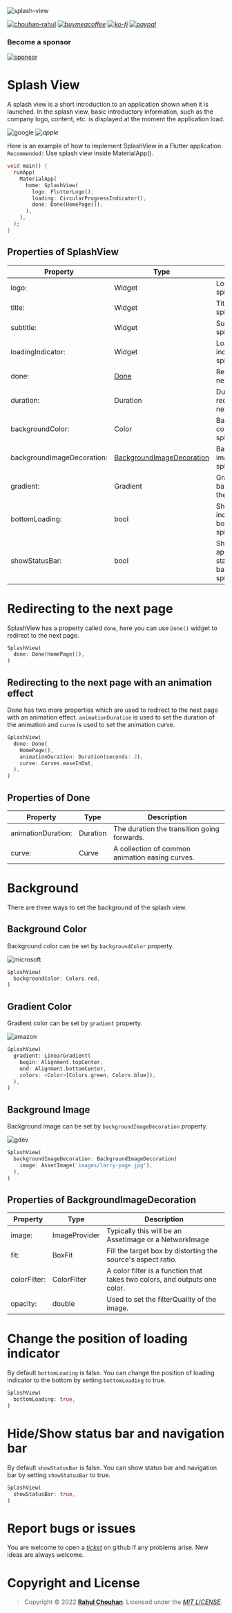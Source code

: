 ![splash-view](https://user-images.githubusercontent.com/82075108/186701730-074e00dc-b76d-4660-b4e9-109f9ac84301.svg)

[![chouhan-rahul](https://user-images.githubusercontent.com/82075108/182797956-c3db4825-97a8-462a-a89a-39772876bbd1.svg)](https://github.com/chouhan-rahul)
_[![buymeacoffee](https://user-images.githubusercontent.com/82075108/182797941-5ad09afd-7c74-4085-8130-819402cf7eaa.svg)](https://www.buymeacoffee.com/rahulchouhan)_
_[![ko-fi](https://user-images.githubusercontent.com/82075108/182797959-bd835cdb-7223-4b16-bf1e-284466d0658f.svg)](https://ko-fi.com/rahulchouhan)_
_[![paypal](https://user-images.githubusercontent.com/82075108/182797963-09475375-9a0a-4342-8e9d-08037d4ba343.svg)](https://paypal.me/rahu1chouhan)_

### Become a sponsor

[![sponsor](https://user-images.githubusercontent.com/82075108/182797969-11208ddc-b84c-4618-8534-18388d24ac18.svg)](https://github.com/sponsors/chouhan-rahul)

# Splash View

A splash view is a short introduction to an application shown when it is launched. In the splash view, basic introductory information, such as the company logo, content, etc. is displayed at the moment the application load.

![google](https://user-images.githubusercontent.com/82075108/187933408-e43cc9b9-ac8b-4739-8964-361aebf4f951.gif)
_![apple](https://user-images.githubusercontent.com/82075108/188062044-c8adec81-7ced-40db-80f7-bc29acd9fc62.gif)_

Here is an example of how to implement SplashView in a Flutter application. `Recommended:` Use splash view inside MaterialApp().

```dart
void main() {
  runApp(
    MaterialApp(
      home: SplashView(
        logo: FlutterLogo(),
        loading: CircularProgressIndicator(),
        done: Done(HomePage()),
      ),
    ),
  );
}
```

## Properties of SplashView

| Property                   | Type                                           | Description                                                 |
| -------------------------- | ---------------------------------------------- | ----------------------------------------------------------- |
| logo:                      | Widget                                         | Logo of the splash view.                                    |
| title:                     | Widget                                         | Title of the splash view.                                   |
| subtitle:                  | Widget                                         | Subtitle of the splash view.                                |
| loadingIndicator:          | Widget                                         | Loading indicator of the splash view.                       |
| done:                      | [Done](#redirecting-to-the-next-page)          | Redirect to the next page.                                  |
| duration:                  | Duration                                       | Duration of redirecting to the next page.                   |
| backgroundColor:           | Color                                          | Background color of the splash view.                        |
| backgroundImageDecoration: | [BackgroundImageDecoration](#background-image) | Background image of the splash view.                        |
| gradient:                  | Gradient                                       | Gradient background of the splash view.                     |
| bottomLoading:             | bool                                           | Show loading indicator on the bottom of the splash view.    |
| showStatusBar:             | bool                                           | Show and hide app status/navigation bar on the splash view. |

# Redirecting to the next page

SplashView has a property called `done`, here you can use `Done()` widget to redirect to the next page.

```dart
SplashView(
  done: Done(HomePage()),
)
```

## Redirecting to the next page with an animation effect

Done has two more properties which are used to redirect to the next page with an animation effect. `animationDuration` is used to set the duration of the animation and `curve` is used to set the animation curve.

```dart
SplashView(
  done: Done(
    HomePage(),
    animationDuration: Duration(seconds: 2),
    curve: Curves.easeInOut,
  ),
)
```

## Properties of Done

| Property           | Type     | Description                                     |
| ------------------ | -------- | ----------------------------------------------- |
| animationDuration: | Duration | The duration the transition going forwards.     |
| curve:             | Curve    | A collection of common animation easing curves. |

# Background

There are three ways to set the background of the splash view.

## Background Color
Background color can be set by `backgroundColor` property.

![microsoft](https://user-images.githubusercontent.com/82075108/187933417-1f362d5e-121d-4e80-b234-8bb2098872b2.gif)

```dart
SplashView(
  backgroundColor: Colors.red,
)
```

## Gradient Color

Gradient color can be set by `gradient` property.

![amazon](https://user-images.githubusercontent.com/82075108/187941122-b964ed0e-2e23-42f7-8169-b5e3ef36fe5f.gif)

```dart
SplashView(
  gradient: LinearGradient(
    begin: Alignment.topCenter,
    end: Alignment.bottomCenter,
    colors: <Color>[Colors.green, Colors.blue]),
  ),
)
```

## Background Image

Background image can be set by `backgroundImageDecoration` property.

![gdev](https://user-images.githubusercontent.com/82075108/188062062-12f70931-d7d0-41ba-a535-19b5d77556e7.gif)

```dart
SplashView(
  backgroundImageDecoration: BackgroundImageDecoration(
    image: AssetImage('images/larry-page.jpg'),
  ),
)
```

## Properties of BackgroundImageDecoration

| Property     | Type          | Description                                                                |
| ------------ | ------------- | -------------------------------------------------------------------------- |
| image:       | ImageProvider | Typically this will be an AssetImage or a NetworkImage                     |
| fit:         | BoxFit        | Fill the target box by distorting the source's aspect ratio.               |
| colorFilter: | ColorFilter   | A color filter is a function that takes two colors, and outputs one color. |
| opacity:     | double        | Used to set the filterQuality of the image.                                |

# Change the position of loading indicator

By default `bottomLoading` is false. You can change the position of loading indicator to the bottom by setting `bottomLoading` to true.

```dart
SplashView(
  bottomLoading: true,
)
```

# Hide/Show status bar and navigation bar

By default `showStatusBar` is false. You can show status bar and navigation bar by setting `showStatusBar` to true.

```dart
SplashView(
  showStatusBar: true,
)
```

# Report bugs or issues

You are welcome to open a _[ticket](https://github.com/chouhan-rahul/splash_view/issues)_ on github if any problems arise. New ideas are always welcome.

# Copyright and License

> Copyright © 2022 **[Rahul Chouhan](https://rahulchouhan.me)**. Licensed under the _[MIT LICENSE](https://github.com/chouhan-rahul/splash_view/blob/main/LICENSE)_.
